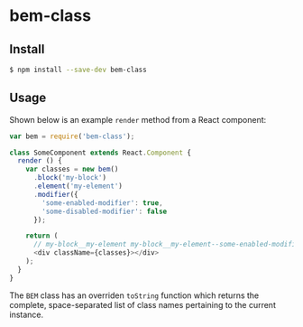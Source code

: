 # bem-class

## Install

```sh
$ npm install --save-dev bem-class
```

## Usage

Shown below is an example `render` method from a React component:

```js
var bem = require('bem-class');

class SomeComponent extends React.Component {
  render () {
    var classes = new bem()
      .block('my-block')
      .element('my-element')
      .modifier({
        'some-enabled-modifier': true,
        'some-disabled-modifier': false
      });

    return (
      // my-block__my-element my-block__my-element--some-enabled-modifier
      <div className={classes}></div>
    );
  }
}
```

The `BEM` class has an overriden `toString` function which returns the complete, space-separated list of class names pertaining to the current instance. 
